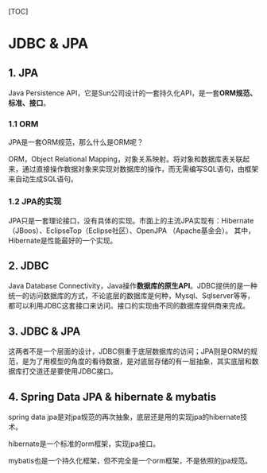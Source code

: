 [TOC]

# JDBC & JPA

## 1. JPA

Java Persistence API，它是Sun公司设计的一套持久化API，是一套**ORM规范、标准、接口**。

### 1.1 ORM

JPA是一套ORM规范，那么什么是ORM呢？

ORM，Object Relational Mapping，对象关系映射。将对象和数据库表关联起来，通过直接操作数据对象来实现对数据库的操作，而无需编写SQL语句，由框架来自动生成SQL语句。

### 1.2 JPA的实现

JPA只是一套理论接口，没有具体的实现。市面上的主流JPA实现有：Hibernate （JBoos）、EclipseTop（Eclipse社区）、OpenJPA （Apache基金会）。 其中，Hibernate是性能最好的一个实现。

## 2. JDBC

Java Database Connectivity，Java操作**数据库的原生API**。JDBC提供的是一种统一的访问数据库的方式，不论底层的数据库是何种，Mysql、Sqlserver等等，都可以利用JDBC这套接口来访问。接口的实现由不同的数据库提供商来完成。

## 3. JDBC & JPA

这两者不是一个层面的设计，JDBC侧重于底层数据库的访问；JPA则是ORM的规范，是为了用模型的角度的看待数据，是对底层存储的有一层抽象，其实底层和数据库打交道还是要使用JDBC接口。

## 4. Spring Data JPA & hibernate & mybatis

spring data jpa是对jpa规范的再次抽象，底层还是用的实现jpa的hibernate技术。

hibernate是一个标准的orm框架，实现jpa接口。

mybatis也是一个持久化框架，但不完全是一个orm框架，不是依照的jpa规范。
